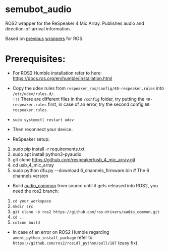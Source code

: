 # semubot_audio 

ROS2 wrapper for the ReSpeaker 4 Mic Array. Publishes audio and direction-of-arrival information. 

Based on [previous](https://github.com/furushchev/respeaker_ros) [wrappers](https://github.com/machinekoder/respeaker) for ROS. <br/>

# Prerequisites:
* For ROS2 Humble installation refer to here: <br/>
https://docs.ros.org/en/humble/Installation.html

* Copy the udev rules from `respeaker_ros/config/40-respeaker.rules` into `/etc/udev/rules.d/`. <br/>
`!!!` There are different files in the `/config` folder, try putting the `40-respeaker.rules` first, in case of an error, try the second config `60-respeaker.rules`. <br/>

* ```sudo systemctl restart udev``` <br/>
* Then reconnect your device. <br/>

* ReSpeaker setup:
1. sudo pip install -r requirements.txt
2. sudo apt install python3-pyaudio
3. git clone https://github.com/respeaker/usb_4_mic_array.git
4. cd usb_4_mic_array
5. sudo python dfu.py --download 6_channels_firmware.bin  # The 6 channels version 


* Build [audio_common](https://github.com/ros-drivers/audio_common) from source until it gets released into ROS2, you need the ros2 branch: <br/>
1.  ```cd your_workspace```<br/>
2.  ```mkdir src```<br/>
3.  ```git clone -b ros2 https://github.com/ros-drivers/audio_common.git```  <br/>
4.  ```cd ..``` <br/>
5.  ```colcon build``` <br/>

* In case of an error on ROS2 Humble regarding `ament_python_install_package` refer to `https://github.com/ros2/rosidl_python/pull/187` (easy fix).

